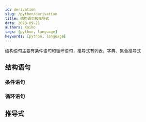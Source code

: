 ```yaml
---
id: derivation
slug: /python/derivation
title: 结构语句和推导式
data: 2023-09-21
authors: Kaiho
tags: [python, language]
keywords: [python, language]
---
```


结构语句主要有条件语句和循环语句，推导式有列表、字典、集合推导式

## 结构语句

### 条件语句



### 循环语句



## 推导式